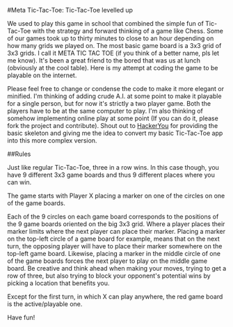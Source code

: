 #Meta Tic-Tac-Toe: Tic-Tac-Toe levelled up

We used to play this game in school that combined the simple fun of Tic-Tac-Toe with the strategy and forward thinking of a game like Chess. Some of our games took up to thirty minutes to close to an hour depending on how many grids we played on. The most basic game board is a 3x3 grid of 3x3 grids. I call it META TIC TAC TOE (if you think of a better name, pls let me know). It's been a great friend to the bored that was us at lunch (obviously at the cool table). Here is my attempt at coding the game to be playable on the internet.

Please feel free to change or condense the code to make it more elegant or minified. I'm thinking of adding crude A.I. at some point to make it playable for a single person, but for now it's strictly a two player game. Both the players have to be at the same computer to play. I'm also thinking of somehow implementing online play at some point (If you can do it, please fork the project and contribute). Shout out to [HackerYou](http://www.hackeryou.com) for providing the basic skeleton and giving me the idea to convert my basic Tic-Tac-Toe app into this more complex version.

##Rules

Just like regular Tic-Tac-Toe, three in a row wins. In this case though, you have 9 different 3x3 game boards and thus 9 different places where you can win.

The game starts with Player X placing a marker on one of the circles on one of the game boards.

Each of the 9 circles on each game board corresponds to the positions of the 9 game boards oriented on the big 3x3 grid. Where a player places their marker limits where the next player can place their marker. Placing a marker on the top-left circle of a game board for example, means that on the next turn, the opposing player will have to place their marker somewhere on the top-left game board. Likewise, placing a marker in the middle circle of one of the game boards forces the next player to play on the middle game board. Be creative and think ahead when making your moves, trying to get a row of three, but also trying to block your opponent's potential wins by picking a location that benefits you.

Except for the first turn, in which X can play anywhere, the red game board is the active/playable one.

Have fun! 